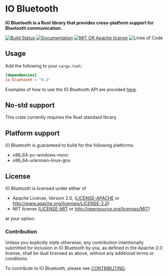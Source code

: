 # IO Bluetooth

**IO Bluetooth is a Rust library that provides cross-platform support for Bluetooth communication.**

[![Build Status](https://github.com/Wodann/io-bluetooth-rs/workflows/CI/badge.svg?branch=master)](https://github.com/wodann/io-bluetooth-rs/actions)
[![Documentation][docs-badge]][docs-url]
[![MIT OR Apache license][license-badge]][license-url]
![Lines of Code][loc-url]

[docs-badge]: https://img.shields.io/badge/docs-website-blue.svg
[docs-url]: https://docs.rs/io_bluetooth
[license-badge]: https://img.shields.io/crates/l/io_bluetooth
[license-url]: README.md
[loc-url]: https://tokei.rs/b1/github/wodann/io-bluetooth-rs?category=code

## Usage

Add the following to your `cargo.toml`:

```toml
[dependencies]
io_bluetooth = "0.2"
```

Examples of how to use the IO Bluetooth API are provided [here](examples/).

## No-std support

This crate currently requires the Rust standard library.

## Platform support

IO Bluetooth is guaranteed to build for the following platforms:

 * x86_64-pc-windows-msvc
 * x86_64-unknown-linux-gnu

## License

IO Bluetooth is licensed under either of

 * Apache License, Version 2.0, ([LICENSE-APACHE](LICENSE-APACHE) or http://www.apache.org/licenses/LICENSE-2.0)
 * MIT license ([LICENSE-MIT](LICENSE-MIT) or http://opensource.org/licenses/MIT)
 
 at your option.

### Contribution

Unless you explicitly state otherwise, any contribution intentionally submitted for inclusion in IO Bluetooth by you, as defined in the Apache-2.0 license, shall be dual licensed as above, without any additional terms or conditions.

To contribute to IO Bluetooth, please see [CONTRIBUTING](CONTRIBUTING.md).
